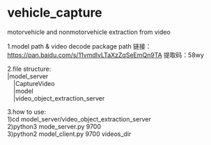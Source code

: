 # vehicle_capture
motorvehicle and nonmotorvehicle extraction from video

1.model path & video decode package path 
链接：https://pan.baidu.com/s/11vmdIvLTaXzZqSeEmQn9TA 
提取码：58wy 

2.file structure:  
|model_server  
&emsp;|CaptureVideo  
&emsp;|model  
&emsp;|video_object_extraction_server


3.how to use:  
1)cd model_server/video_object_extraction_server  
2)python3 mode_server.py 9700  
3)python2 model_client.py 9700 videos_dir
